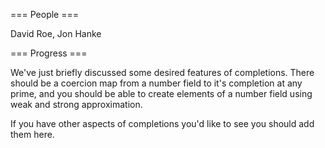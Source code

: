 === People ===

David Roe, Jon Hanke

=== Progress ===

We've just briefly discussed some desired features of completions.  There should be a coercion map from a number field to it's completion at any prime, and you should be able to create elements of a number field using weak and strong approximation.

If you have other aspects of completions you'd like to see you should add them here.

